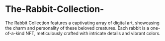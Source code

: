 # The-Rabbit-Collection-
The Rabbit Collection features a captivating array of digital art, showcasing the charm and personality of these beloved creatures. Each rabbit is a one-of-a-kind NFT, meticulously crafted with intricate details and vibrant colors. 
